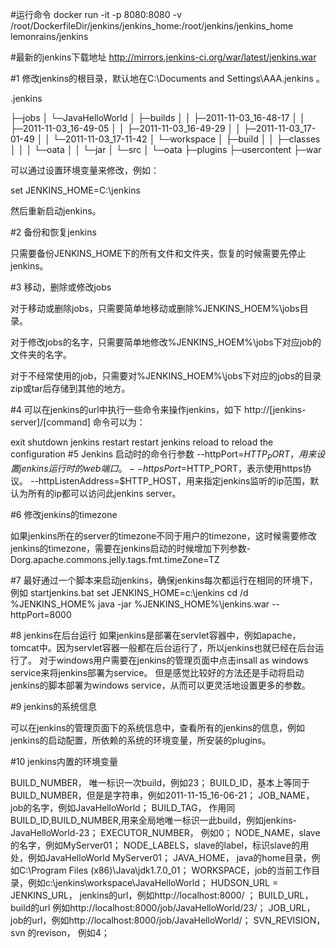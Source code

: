 #运行命令
    docker run -it -p 8080:8080 -v /root/DockerfileDir/jenkins/jenkins_home:/root/jenkins/jenkins_home lemonrains/jenkins

#最新的jenkins下载地址
http://mirrors.jenkins-ci.org/war/latest/jenkins.war

#1 修改jenkins的根目录，默认地在C:\Documents and Settings\AAA\.jenkins 。

.jenkins

├─jobs
│  └─JavaHelloWorld
│      ├─builds
│      │  ├─2011-11-03_16-48-17
│      │  ├─2011-11-03_16-49-05
│      │  ├─2011-11-03_16-49-29
│      │  ├─2011-11-03_17-01-49
│      │  └─2011-11-03_17-11-42
│      └─workspace
│          ├─build
│          │  ├─classes
│          │  │  └─oata
│          │  └─jar
│          └─src
│              └─oata
├─plugins
├─usercontent
├─war

可以通过设置环境变量来修改，例如：

set JENKINS_HOME=C:\jenkins

然后重新启动jenkins。



#2 备份和恢复jenkins

 只需要备份JENKINS_HOME下的所有文件和文件夹，恢复的时候需要先停止jenkins。



#3 移动，删除或修改jobs

对于移动或删除jobs，只需要简单地移动或删除%JENKINS_HOEM%\jobs目录。

对于修改jobs的名字，只需要简单地修改%JENKINS_HOEM%\jobs下对应job的文件夹的名字。

对于不经常使用的job，只需要对%JENKINS_HOEM%\jobs下对应的jobs的目录zip或tar后存储到其他的地方。



#4 可以在jenkins的url中执行一些命令来操作jenkins，如下
http://[jenkins-server]/[command] 命令可以为：

exit shutdown jenkins
restart restart jenkins
reload to reload the configuration
#5 Jenkins 启动时的命令行参数
--httpPort=$HTTP_PORT，用来设置jenkins运行时的web端口。
--httpsPort=$HTTP_PORT，表示使用https协议。
--httpListenAddress=$HTTP_HOST，用来指定jenkins监听的ip范围，默认为所有的ip都可以访问此jenkins server。


#6 修改jenkins的timezone

如果jenkins所在的server的timezone不同于用户的timezone，这时候需要修改jenkins的timezone，需要在jenkins启动的时候增加下列参数-Dorg.apache.commons.jelly.tags.fmt.timeZone=TZ


#7 最好通过一个脚本来启动jenkins，确保jenkins每次都运行在相同的环境下，例如
startjenkins.bat
set JENKINS_HOME=c:\jenkins
cd /d %JENKINS_HOME%
java -jar %JENKINS_HOME%\jenkins.war --httpPort=8000

#8 jenkins在后台运行
如果jenkins是部署在servlet容器中，例如apache，tomcat中。因为servlet容器一般都在后台运行了，所以jenkins也就已经在后台运行了。
对于windows用户需要在jenkins的管理页面中点击insall as windows service来将jenkins部署为service。 但是感觉比较好的方法还是手动将启动jenkins的脚本部署为windows service，从而可以更灵活地设置更多的参数。

#9 jenkins的系统信息

可以在jenkins的管理页面下的系统信息中，查看所有的jenkins的信息，例如jenkins的启动配置，所依赖的系统的环境变量，所安装的plugins。

#10 jenkins内置的环境变量

BUILD_NUMBER， 唯一标识一次build，例如23；
BUILD_ID，基本上等同于BUILD_NUMBER，但是是字符串，例如2011-11-15_16-06-21；
JOB_NAME， job的名字，例如JavaHelloWorld；
BUILD_TAG， 作用同BUILD_ID,BUILD_NUMBER,用来全局地唯一标识一此build，例如jenkins-JavaHelloWorld-23；
EXECUTOR_NUMBER， 例如0；
NODE_NAME，slave的名字，例如MyServer01；
NODE_LABELS，slave的label，标识slave的用处，例如JavaHelloWorld MyServer01；
JAVA_HOME， java的home目录，例如C:\Program Files (x86)\Java\jdk1.7.0_01；
WORKSPACE，job的当前工作目录，例如c:\jenkins\workspace\JavaHelloWorld；
HUDSON_URL = JENKINS_URL， jenkins的url，例如http://localhost:8000/ ；
BUILD_URL，build的url 例如http://localhost:8000/job/JavaHelloWorld/23/；
JOB_URL， job的url，例如http://localhost:8000/job/JavaHelloWorld/；
SVN_REVISION，svn 的revison， 例如4；